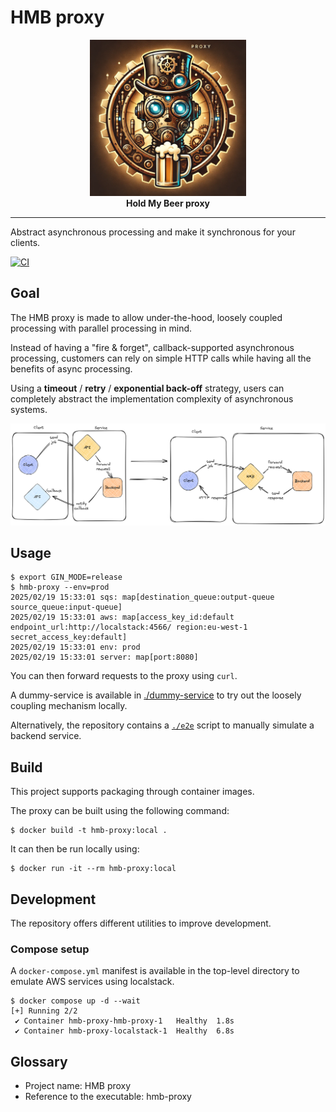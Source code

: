 # HMB proxy

<p align="center">
  <img src="./logo.png" alt="logo.png" width="250" height="250"><br>
  <b>Hold My Beer proxy</b>
</p>

------

Abstract asynchronous processing and make it synchronous for your clients.

[![CI](https://github.com/meero-com/hmb-proxy/actions/workflows/ci.yml/badge.svg)](https://github.com/meero-com/hmb-proxy/actions/workflows/ci.yml)

## Goal

The HMB proxy is made to allow under-the-hood, loosely coupled processing with parallel processing in mind.

Instead of having a "fire & forget", callback-supported asynchronous processing, customers can rely on simple HTTP calls
while having all the benefits of async processing.

Using a **timeout** / **retry** / **exponential back-off** strategy, users can completely abstract the implementation
complexity of asynchronous systems.

<p align="center">
  <img src="./docs/images/hmb-full.png" alt="logo.png"><br>
</p>

## Usage

```console
$ export GIN_MODE=release
$ hmb-proxy --env=prod
2025/02/19 15:33:01 sqs: map[destination_queue:output-queue source_queue:input-queue]
2025/02/19 15:33:01 aws: map[access_key_id:default endpoint_url:http://localstack:4566/ region:eu-west-1 secret_access_key:default]
2025/02/19 15:33:01 env: prod
2025/02/19 15:33:01 server: map[port:8080]
```

You can then forward requests to the proxy using `curl`.

A dummy-service is available in [./dummy-service](./dummy-service) to try out the
loosely coupling mechanism locally.

Alternatively, the repository contains a [`./e2e`](./e2e) script to manually simulate
a backend service.

## Build

This project supports packaging through container images.

The proxy can be built using the following command:

```console
$ docker build -t hmb-proxy:local .
```

It can then be run locally using:
```console
$ docker run -it --rm hmb-proxy:local
```

## Development

The repository offers different utilities to improve development.

### Compose setup

A `docker-compose.yml` manifest is available in the top-level directory to emulate AWS services using localstack.

```console
$ docker compose up -d --wait
[+] Running 2/2
 ✔ Container hmb-proxy-hmb-proxy-1   Healthy  1.8s
 ✔ Container hmb-proxy-localstack-1  Healthy  6.8s
```

## Glossary

- Project name: HMB proxy
- Reference to the executable: hmb-proxy
